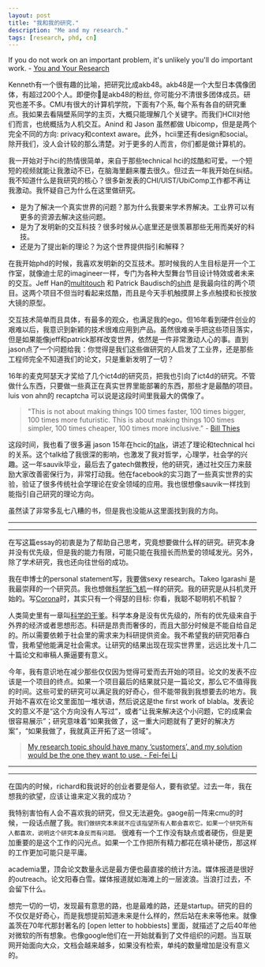```yaml
---
layout: post
title: "我和我的研究."
description: "Me and my research."
tags: [research, phd, cn]
---
```



If you do not work on an important problem, it's unlikely you'll do important work.    - [You and Your Research](http://www.cs.virginia.edu/~robins/YouAndYourResearch.html)


Kenneth有一个很有趣的比喻，把研究比成akb48。akb48是一个大型日本偶像团体，有超过200个人。即便你是akb48的粉丝, 你可能分不清很多团体成员。研究也差不多。CMU有很大的计算机学院，下面有7个系, 每个系有各自的研究重点。我如果去看隔壁系同学的主页，大概只能理解几个关键字。而我们HCII对他们而言，也统概括为人机交互。Anind 和 Jason 虽然都做 Ubicomp，但是是两个完全不同的方向: privacy和context aware。此外，hcii里还有design和social。除开我们，没人会计较的那么清楚。对于更多的人而言，你们都是做计算机的。

我一开始对于hci的热情很简单，来自于那些technical hci的炫酷和可爱。一个短短的视频就能让我激动不已，在脑海里翻来覆去很久。但过去一年我开始在纠结。我不知道什么是我研究的核心？很多新发表的CHI/UIST/UbiComp工作都不再让我激动。我怀疑自己为什么在这里做研究。


- 是为了解决一个真实世界的问题？那为什么我要来学术界解决。工业界可以有更多的资源去解决这些问题。
- 是为了发明新的交互科技？很多时候从心底里还是很羡慕那些无用而美好的科技。
- 还是为了提出新的理论？为这个世界提供指引和解释？


在我开始phd的时候，我喜欢发明新的交互技术。那时候我的人生目标是开一个工作室，就像迪士尼的imagineer一样，专门为各种大型舞台节目设计特效或者未来的交互。Jeff Han的[multitouch](https://www.cc.gatech.edu/computing/classes/AY2012/cs4470_fall/readings/han-ftir.pdf) 和 Patrick Baudisch的[shift](http://www.patrickbaudisch.com/projects/shift/) 是我最向往的两个项目。这两个项目不但当时看起来炫酷，而且是今天手机触摸屏上多点触摸和长按放大镜的原型。


交互技术简单而且具体，有最多的观众，也满足我的ego。但16年看到硬件创业的艰难以后，我意识到新颖的技术很难应用到产品。虽然很难亲手把这些项目落实，但是如果能像jeff和patrick那样改变世界，依然是一件非常激动人心的事。直到jason点了一个问题给我：你觉得是我们这些做研究的人启发了工业界，还是那些工程师完全不知道我们的论文，只是重新发明了一切？


16年的麦克阿瑟天才奖给了几个ict4d的研究员，把我也引向了ict4d的研究。不管做什么东西，只要做一些真正在真实世界里能部署的东西，那些才是最酷的项目。luis von ahn的 recaptcha 可以说是这段时间里我最大的偶像了。

<!-- 我准备了很多类似的想法，但都不如他们的想法简单而直接。这个发明似乎真的能改变世界，但我却没有那么聪明。 -->

> "This is not about making things 100 times faster, 100 times bigger, 100 times more futuristic. This is about making things 100 times simpler, 100 times cheaper, 100 times more inclusive."  - [Bill Thies]((https://www.seattletimes.com/business/microsoft/microsoft-researcher-bill-thies-wins-macarthur-grant/))

<!-- <img src="http://thekidshouldseethis.com/wp-content/uploads/2017/01/toy-inspired-Paperfuge-cost-paper-centrifuge.jpg"/>
[用旋转陀螺来分离血液](https://news.stanford.edu/2017/01/10/whirligig-toy-bioengineers-develop-20-cent-hand-powered-blood-centrifuge/) -->

这段时间，我也看了很多遍 jason 15年在hcic的<a href="https://www.slideshare.net/jas0nh0ng/social-cybersecurity-applying-social-psychology-to-cybersecurity-or">talk</a>，讲述了理论和technical hci的关系。这个talk给了我很深的影响，也激发了我对哲学，心理学，社会学的兴趣。这一年sauvik毕业，最后去了gatech做教授，他的研究，通过社交压力来鼓励大家改善密保行为，非常打动我。他在facebook的实习跑了一些真实世界的实验，验证了很多传统社会学理论在安全领域的应用。我也很想像sauvik一样找到能指引自己研究的理论方向。

<!-- 最后，我还是不能完全被理论的东西说服。社会学理论只是从某一个侧面解释了这个问题，但如果在更高的层面上看，或者到现实世界里，这些理论并不能决定一个产品。我们不需要对每个产品设计决定来跑a/b test，产品经理的直觉是暗藏这些理论的。理论对于我而言还是太过学者。 -->

虽然读了非常多乱七八糟的书，但是我也没能从这里面找到我的方向。

<!-- 过去的一年，我写了4篇论文投了6次会议，有据有接收。让我学到，学术圈有一套自己运行的规则，要遵守它的规则，论文才能发表。比如CHI喜欢user study，mobisys喜欢系统实验。对于科学而言，知道一个新科技效果怎样，和发明这个科技一样重要。但我有些失望的是，很多审稿人比较懒，他们并不愿意深入去思考论文背后的贡献。他们喜欢的句式是 "good idea, but I think your need a user study that ____. Otherwise, __"。但是，超脱开来看，如emily所说，`在学校里遇到人心最黑暗的事情，也不过是被审稿人压着头去做user study。` 论文发表出来，才能有后面的故事。 -->


---
---

在写这篇essay的初衷是为了帮助自己思考，究竟想要做什么样的研究。研究本身并没有优先级，但是我的能力有限，可能只能在我擅长而热爱的领域发光。另外，除了学术研究，我也还向往世俗的成功。

<!-- 而问题是，我又向往世俗的成功，所以我不愿意我的研究阳春白雪。 -->

我在申博士的personal statement写，我要做sexy research。Takeo Igarashi 是我最崇拜的一个研究员。我也想做[科学折飞机](https://www.youtube.com/watch?v=-KJUVJAUY8o)一样的研究。我的研究是从抖机灵开始的。写[Corona](https://vimeo.com/149240808)时，其实只有一个得瑟的目标: 你看，我聪不聪明机不机智？

人类简史里有一章叫[科学的干爹](https://erenow.com/common/sapiensbriefhistory/74.html)。科学本身是没有优先级的，所有的优先级来自于外界的经济或者思想形态。科研是昂贵而奢侈的，而且大部分时候是不能自给自足的。所以需要依赖于社会里的需求来为科研提供资金。我不希望我的研究阳春白雪，我希望他能满足社会需求。让研究的结果出现在现实世界里，远远比发十几二十篇论文和审稿人撕逼要有意义。

今年，我有意识地在减少那些仅仅因为觉得可爱而去开始的项目。论文的发表不应该是一个项目的终点。如果一个项目最后的结果就只是一篇论文，那么它不值得我的时间。这些可爱的研究可以满足我的好奇心，但不能带我到我想要去的地方。我开始不喜欢在论文里面加一堆状语，然后说这是the first work of blabla。发表论文的意义不是“这个方向没有人写过”，或者“让我来解决这个小问题，它的成果会很容易展示”；研究意味着“如果我做了，这一重大问题就有了更好的解决方案”，“如果我做了，我就真正开拓了这一领域”。


> [My research topic should have many ‘customers’, and my solution would be the one they want to use. - Fei-fei Li](https://bigaidream.gitbooks.io/tech-blog/content/2014/de-mystifying-good-research.html)

<!-- 希望我的时间投入能有性价比。 -->

<!-- <b>研究的罩门</b>. 16年我对algorithm ethics特别感兴趣。mit media lab有一个很有意思的[研究](http://moralmachine.mit.edu/)。如果无人车在路上，路左边有个孕妇，路右边有个小孩，无人车一定要撞一个，应该撞谁。我觉得这是一个很有意思的问题，就兴冲冲地和jason讨论。Jason说了一个观点，我就泄了气。这个问题是哲学家特别喜欢也爱争论的问题，但是工程师不喜欢。当无人车遇到这个情况，只说明问题在10分钟之前就发生了。我们作为工程师，更重要的是在10分钟之前就避免这个问题。如果有一天我present时，台下突然有个人问了这样一个问题，我的世界应该都会崩溃。 -->



<!-- <b>Working Code Trumps All Hype</b>. 最后，自己并没有自己想象中那么厉害。我不擅长做user study，我也不喜欢user study，所以我希望把更多时间放在创造新的系统上。开荒才是maximize我技能和知识的最好方式。 -->

---
---

在国内的时候，richard和我说好的创业者要是俗人，要有欲望。过去一年，我在想我的欲望，应该让谁来定义我的成功？


我特别害怕有人会不喜欢我的研究，但又无法避免。gaoge前一阵来cmu的时候，一段话点醒了我。`我们做研究本来就不应该指望所有人都会喜欢它。如果一个研究所有人都喜欢，说明这个研究本身反而有问题。` 很难有一个工作没有缺点或者硬伤，但是更加重要的是这个工作的闪光点。如果一个工作把所有精力都花在填补硬伤，那这样的工作更加可能只是平庸。

academia里，顶会论文数量永远是最方便也最直接的统计方法。媒体报道是很好的outreach。论文阳春白雪。媒体报道就如海滩上的一层波浪。当浪打过去，不会留下什么。


想完一切的一切，发现最有意思的路，也是最难的路，还是startup。研究的目的不仅仅是好奇心，而是我想提前知道未来是什么样的，然后站在未来等他来。就像盖茨在70年代那封著名的 [open letter to hobbiests] 里面，就描述了之后40年他对微软的所有想象。也像google他们在一开始就看到了文件组织的问题。当互联网开始面向大众，文档会越来越多，如果没有检索，单纯的数量增加是没有意义的。



<!-- 人机交互今天还是一个新兴领域，如何得到cs其他领域研究员的认可也是不能逃避的问题。对于outsider，顶会论文数量永远是最方便也最直接的统计方法。但论文是一个阳春白雪的东西，我不希望自己一辈子局限在学术圈这个象牙塔里。媒体报道是很好的outreach，但是它就像一层波浪，当浪打过去，不会留下什么。 -->




<!-- 就像所有的优化需要有一个cost function，我也要有一个cost function来评价我的idea们。 -->


<!-- <b>钱</b>.  -->





<!-- 在我的身边，大家通过不同的方法 -->
<!-- 很多时候，我总是按捺不住想挑战那些特别难的问题，哪怕问题 -->
<!-- 还是特别想挑战那些特别难的问题。哪怕他没那么大的意义，创造问题 -->

<!-- 所以我的cost matrix，以重要性排序:
1. 
2. 媒体报道。
3. 新颖而且难 (intellectural challenging).
4. 新的理论。 -->





<!-- 
又或者面向计算机里其他领域的研究员，他们会用论文的数量或者论文发表的venue来衡量你。
虽然论文数量不能代表研究的水平，但是他们肯定是正相关的。在这里么也有很多人做了很多没有意义的论文，然后大家也都没有记清楚。另外一种是做一个ted level的研究，虽然很少，但是足够振奋人心。大家依然会铭记在心。 -->

<!-- chi 和 ubicomp 是我们领域最重要的会议。但是我觉得我并觉得我的工作被chi接受了，是我得光荣。相反我的工作应该要比chi更高的标准。因为今天chi的design就是inclusive 而不是 exclusive，所以他的录取率才从15%升到了今天的23%。而我不希望把我的人生浪费在发表一些我自己都只是为了发表而发表的论文上。 -->



<!-- 

就像[The Sugar Daddy of Science]()里说的一样，`Science is unable to set its own priorities.`  -->

<!-- 
> The best way to predict the future is to invent it.
 -->


<!--  
我作为一个研究和工程性比较强的一个人来看呢，好的技术其实蛮多的，包括学术界里大家都在造锤子，但是事实上来看好的钉子不太多，钉子是很好的行业应用，如果把好的技术结合到行业应用，让这个技术真正的落地，这是一个极大的挑战，不论在硅谷，在美国别的地方、全世界别的地方都有巨大挑战。 -->

<!-- 
<table class="tg">
  <tr>
    <th class="tg-baqh"></th>
    <th class="tg-baqh">Theory</th>
    <th class="tg-baqh">Technology</th>
    <th class="tg-baqh">Application</th>
  </tr>
</table> -->
